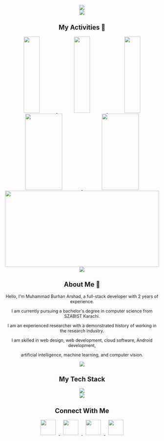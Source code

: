 <div align="center">
  <img src="https://github-widgetbox.vercel.app/api/profile?username=MuhammadBurhanArshad&data=followers,repositories,commits&theme=radical" />
</div>

<div align="center">
  <img src="https://user-images.githubusercontent.com/73097560/115834477-dbab4500-a447-11eb-908a-139a6edaec5c.gif">
</div>

<h2 align="center">My Activities 🚀</h2>

<div align="center">
  <a href="https://github.com/MuhammadBurhanArshad">
    <img src="https://github-profile-summary-cards.vercel.app/api/cards/repos-per-language?username=MuhammadBurhanArshad&theme=radical" height="250px" width="32%" />
  </a>
  <a href="https://github.com/MuhammadBurhanArshad">
    <img src="https://github-profile-summary-cards.vercel.app/api/cards/most-commit-language?username=MuhammadBurhanArshad&theme=radical" height="250px" width="32%" />
  </a>
  <a href="https://github.com/MuhammadBurhanArshad">
    <img src="https://github-readme-stats.vercel.app/api/top-langs/?username=MuhammadBurhanArshad&langs_count=10&layout=compact&theme=radical&hide_border=true" height="250px" width="32%" />
  </a>
  <br>
  <a href="https://github.com/MuhammadBurhanArshad">
    <img src="https://github-readme-stats.vercel.app/api?username=MuhammadBurhanArshad&theme=radical&show_icons=true&hide_border=true" height="250px" width="49%" />
  </a>
  <a href="https://github.com/MuhammadBurhanArshad">
    <img src="https://github-readme-streak-stats.herokuapp.com?user=MuhammadBurhanArshad&theme=radical&hide_border=true" height="250px" width="49%" />
  </a>
  <br>
  <a href="https://github.com/MuhammadBurhanArshad">
    <img src="http://github-profile-summary-cards.vercel.app/api/cards/profile-details?username=MuhammadBurhanArshad&theme=radical" height="250px" width="100%" />
  </a>
</div>

<div align="center">
  <img src="https://user-images.githubusercontent.com/73097560/115834477-dbab4500-a447-11eb-908a-139a6edaec5c.gif">
</div>

<h2 align="center">About Me 💫</h2>

<div align="center">
  <p>Hello, I'm Muhammad Burhan Arshad, a full-stack developer with 2 years of experience.</p>
  <p>I am currently pursuing a bachelor's degree in computer science from SZABIST Karachi.</p>
  <p>I am an experienced researcher with a demonstrated history of working in the research industry.</p>
  <p>I am skilled in web design, web development, cloud software, Android development,</p>
  <p>artificial intelligence, machine learning, and computer vision.</p>
</div>

<div align="center">
  <img src="https://user-images.githubusercontent.com/73097560/115834477-dbab4500-a447-11eb-908a-139a6edaec5c.gif">
</div>

<h2 align="center">My Tech Stack</h2>

<div align="center">
  <a href="https://skillicons.dev">
    <img src="https://skillicons.dev/icons?i=html,css,js,ts,jquery,php,py,c,java,laravel,tailwind,bootstrap,vue,pinia,react,redux,nodejs,express,postgres,mongodb,mysql,aws,flutter,django,flask,discord,docker,git,github,linux,ubuntu,postman,githubactions,kubernetesreactnative&perline=11" />
  </a>
</div>

<div align="center">
  <img src="https://user-images.githubusercontent.com/73097560/115834477-dbab4500-a447-11eb-908a-139a6edaec5c.gif">
</div>

<h2 align="center">Connect With Me</h2>

<div align="center">
  <a href="https://linkedin.com/in/muhammadburhanarshad" target="_blank">
    <img src="https://cdn.jsdelivr.net/gh/devicons/devicon/icons/linkedin/linkedin-original.svg" width="50" height="50" style="margin: 0 10px;"/>
  </a>
  <a href="https://wa.me/+923437649017" target="_blank">
    <img src="https://cdn.jsdelivr.net/gh/devicons/devicon/icons/whatsapp/whatsapp-original.svg" width="50" height="50" style="margin: 0 10px;"/>
  </a>
  <a href="https://burhan.is-great.net" target="_blank">
    <img src="https://cdn.jsdelivr.net/gh/devicons/devicon/icons/chrome/chrome-original.svg" width="50" height="50" style="margin: 0 10px;"/>
  </a>
  <a href="mailto:your-email@example.com" target="_blank">
    <img src="https://cdn.jsdelivr.net/gh/devicons/devicon/icons/google/google-original.svg" width="50" height="50" style="margin: 0 10px;"/>
  </a>
</div>
